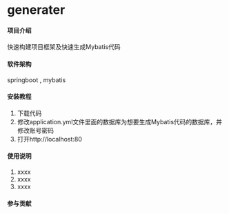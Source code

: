 # generater

#### 项目介绍
快速构建项目框架及快速生成Mybatis代码

#### 软件架构
springboot , mybatis


#### 安装教程

1. 下载代码
2. 修改application.yml文件里面的数据库为想要生成Mybatis代码的数据库，并修改账号密码
3. 打开http://localhost:80

#### 使用说明

1. xxxx
2. xxxx
3. xxxx

#### 参与贡献


